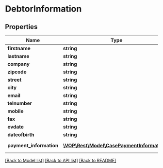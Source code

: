 # DebtorInformation

## Properties
Name | Type | Description | Notes
------------ | ------------- | ------------- | -------------
**firstname** | **string** | debtor firstname | [optional] 
**lastname** | **string** | debtor lastname | [optional] 
**company** | **string** | debtor company | [optional] 
**zipcode** | **string** | zipcode | [optional] 
**street** | **string** | street | [optional] 
**city** | **string** | city | [optional] 
**email** | **string** | Email | [optional] 
**telnumber** | **string** | telnumber | [optional] 
**mobile** | **string** | mobile | [optional] 
**fax** | **string** | fax | [optional] 
**evdate** | **string** | evdate | [optional] 
**dateofbirth** | **string** | date of birth | [optional] 
**payment_information** | [**\VOP\Rest\Model\CasePaymentInformation[]**](CasePaymentInformation.md) | Paymentinformation table | [optional] 

[[Back to Model list]](../../README.md#documentation-for-models) [[Back to API list]](../../README.md#documentation-for-api-endpoints) [[Back to README]](../../README.md)

